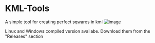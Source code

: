 # KML-Tools
A simple tool for creating perfect sqwares in kml
![image](https://github.com/user-attachments/assets/7173c1ae-3b81-48f8-8ca2-fe4df286200c)

Linux and Windows compiled version availabe. Download them from the "Releases" section
